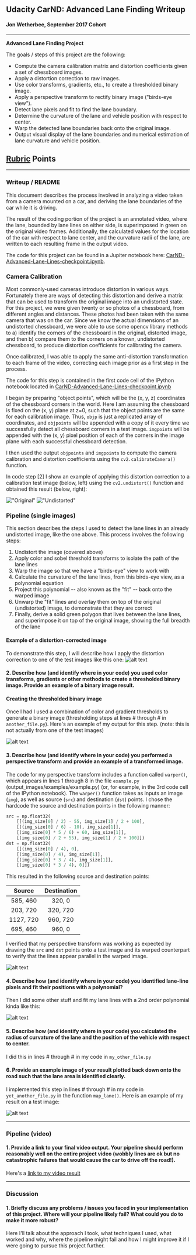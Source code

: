 ## Udacity CarND: Advanced Lane Finding Writeup
#### Jon Wetherbee, September 2017 Cohort

---

**Advanced Lane Finding Project**

The goals / steps of this project are the following:

* Compute the camera calibration matrix and distortion coefficients given a set of chessboard images.
* Apply a distortion correction to raw images.
* Use color transforms, gradients, etc., to create a thresholded binary image.
* Apply a perspective transform to rectify binary image ("birds-eye view").
* Detect lane pixels and fit to find the lane boundary.
* Determine the curvature of the lane and vehicle position with respect to center.
* Warp the detected lane boundaries back onto the original image.
* Output visual display of the lane boundaries and numerical estimation of lane curvature and vehicle position.

[//]: # (Image References)

[image0]: ./output_images/small_calibration1.jpg "Original Calibration Image"
[image1]: ./output_images/small_undist_calibration1.jpg "Undistorted Calibration Image"
[image2]: ./test_images/test1.jpg "Road Transformed"
[image3]: ./output_images/small_threshold_straight_lines1.jpg "Binary Example"
[image4]: ./output_images/small_perspective_straight_lines1.jpg "Warp Example"
[image5]: ./examples/color_fit_lines.jpg "Fit Visual"
[image6]: ./examples/example_output.jpg "Output"
[video1]: ./project_video.mp4 "Video"

## [Rubric](https://review.udacity.com/#!/rubrics/571/view) Points

---

### Writeup / README

This document describes the process involved in analyzing a video taken from a camera mounted on a car, and deriving the lane boundaries of the car while it is driving. 

The result of the coding portion of the project is an annotated video, where the lane, bounded by lane lines on either side, is superimposed in green on the original video frames. Additionally, the calculated values for the location of the car with respect to lane center, and the curvature radii of the lane, are written to each resulting frame in the output video.

The code for this project can be found in a Jupiter notebook here: [CarND-Advanced-Lane-Lines-checkpoint.ipynb](https://github.com/jwetherb/CarND-Advanced-Lane-Lines/blob/master/CarND-Advanced-Lane-Lines.ipynb).

### Camera Calibration

Most commonly-used cameras introduce distortion in various ways. Fortunately there are ways of detecting this distortion and derive a matrix that can be used to transform the original image into an undistorted state. For this project, we were given twenty or so photos of a chessboard, from different angles and distances. These photos had been taken with the same camera that was on the car. Since we know the actual dimensions of an undistorted chessboard, we were able to use some opencv library methods to a) identify the corners of the chessboard in the original, distorted image, and then b) compare them to the corners on a known, undistorted chessboard, to produce distortion coefficients for calibrating the camera.

Once calibrated, I was able to apply the same anti-distortion transformation to each frame of the video, correcting each image prior as a first step in the process.

The code for this step is contained in the first code cell of the IPython notebook located in [CarND-Advanced-Lane-Lines-checkpoint.ipynb](https://github.com/jwetherb/CarND-Advanced-Lane-Lines/blob/master/CarND-Advanced-Lane-Lines.ipynb)

I began by preparing "object points", which will be the (x, y, z) coordinates of the chessboard corners in the world. Here I am assuming the chessboard is fixed on the (x, y) plane at z=0, such that the object points are the same for each calibration image.  Thus, `objp` is just a replicated array of coordinates, and `objpoints` will be appended with a copy of it every time we successfully detect all chessboard corners in a test image.  `imgpoints` will be appended with the (x, y) pixel position of each of the corners in the image plane with each successful chessboard detection.  

I then used the output `objpoints` and `imgpoints` to compute the camera calibration and distortion coefficients using the `cv2.calibrateCamera()` function.  

In code step [2] I show an example of applying this distortion correction to a calibration test image (below, left) using the `cv2.undistort()` function and obtained this result (below, right): 

!["Original"][image0] !["Undistorted"][image1]

### Pipeline (single images)

This section describes the steps I used to detect the lane lines in an already undistorted image, like the one above. This process involves the following steps:

1. Undistort the image (covered above)
2. Apply color and sobel threshold transforms to isolate the path of the lane lines
3. Warp the image so that we have a "birds-eye" view to work with
4. Calculate the curvature of the lane lines, from this birds-eye view, as a polynomial equation
5. Project this polynomial -- also known as the "fit" -- back onto the warped image
6. Unwarp the "fit" lines and overlay them on top of the original (undistorted) image, to demonstrate that they are correct
7. Finally, derive a solid green polygon that lives between the lane lines, and superimpose it on top of the original image, showing the full breadth of the lane

#### Example of a distortion-corrected image

To demonstrate this step, I will describe how I apply the distortion correction to one of the test images like this one:
![alt text][image2]

#### 2. Describe how (and identify where in your code) you used color transforms, gradients or other methods to create a thresholded binary image.  Provide an example of a binary image result.

#### Creating the thresholded binary image

Once I had
I used a combination of color and gradient thresholds to generate a binary image (thresholding steps at lines # through # in `another_file.py`).  Here's an example of my output for this step.  (note: this is not actually from one of the test images)

![alt text][image3]

#### 3. Describe how (and identify where in your code) you performed a perspective transform and provide an example of a transformed image.

The code for my perspective transform includes a function called `warper()`, which appears in lines 1 through 8 in the file `example.py` (output_images/examples/example.py) (or, for example, in the 3rd code cell of the IPython notebook).  The `warper()` function takes as inputs an image (`img`), as well as source (`src`) and destination (`dst`) points.  I chose the hardcode the source and destination points in the following manner:

```python
src = np.float32(
    [[(img_size[0] / 2) - 55, img_size[1] / 2 + 100],
    [((img_size[0] / 6) - 10), img_size[1]],
    [(img_size[0] * 5 / 6) + 60, img_size[1]],
    [(img_size[0] / 2 + 55), img_size[1] / 2 + 100]])
dst = np.float32(
    [[(img_size[0] / 4), 0],
    [(img_size[0] / 4), img_size[1]],
    [(img_size[0] * 3 / 4), img_size[1]],
    [(img_size[0] * 3 / 4), 0]])
```

This resulted in the following source and destination points:

| Source        | Destination   | 
|:-------------:|:-------------:| 
| 585, 460      | 320, 0        | 
| 203, 720      | 320, 720      |
| 1127, 720     | 960, 720      |
| 695, 460      | 960, 0        |

I verified that my perspective transform was working as expected by drawing the `src` and `dst` points onto a test image and its warped counterpart to verify that the lines appear parallel in the warped image.

![alt text][image4]

#### 4. Describe how (and identify where in your code) you identified lane-line pixels and fit their positions with a polynomial?

Then I did some other stuff and fit my lane lines with a 2nd order polynomial kinda like this:

![alt text][image5]

#### 5. Describe how (and identify where in your code) you calculated the radius of curvature of the lane and the position of the vehicle with respect to center.

I did this in lines # through # in my code in `my_other_file.py`

#### 6. Provide an example image of your result plotted back down onto the road such that the lane area is identified clearly.

I implemented this step in lines # through # in my code in `yet_another_file.py` in the function `map_lane()`.  Here is an example of my result on a test image:

![alt text][image6]

---

### Pipeline (video)

#### 1. Provide a link to your final video output.  Your pipeline should perform reasonably well on the entire project video (wobbly lines are ok but no catastrophic failures that would cause the car to drive off the road!).

Here's a [link to my video result](./project_video.mp4)

---

### Discussion

#### 1. Briefly discuss any problems / issues you faced in your implementation of this project.  Where will your pipeline likely fail?  What could you do to make it more robust?

Here I'll talk about the approach I took, what techniques I used, what worked and why, where the pipeline might fail and how I might improve it if I were going to pursue this project further.  
